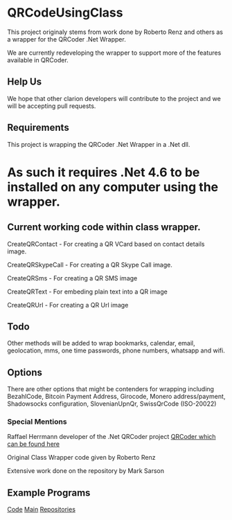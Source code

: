 # QRCodeUsingClass

This project originaly stems from work done by Roberto Renz and others as a wrapper for the QRCoder .Net Wrapper.

We are currently redeveloping the wrapper to support more of the features available in QRCoder.

## Help Us

We hope that other clarion developers will contribute to the project and we will be accepting pull requests.

## Requirements

This project is wrapping the QRCoder .Net Wrapper in a .Net dll.
# As such it requires .Net 4.6 to be installed on any computer using the wrapper.


## Current working code within class wrapper.

CreateQRContact - For creating a QR VCard based on contact details image.

CreateQRSkypeCall - For creating a QR Skype Call image.

CreateQRSms - For creating a QR SMS image

CreateQRText - For embeding plain text into a QR image

CreateQRUrl - For creating a QR Url image

## Todo

Other methods will be added to wrap bookmarks, calendar, email, geolocation, mms, one time passwords, phone numbers, whatsapp and wifi.

## Options
There are other options that might be contenders for wrapping including BezahlCode,
Bitcoin Payment Address, Girocode, Monero address/payment, Shadowsocks configuration, SlovenianUpnQr, SwissQrCode (ISO-20022)



### Special Mentions

Raffael Herrmann developer of the .Net QRCoder project [QRCoder which can be found here](https://github.com/codebude/QRCoder "QRCoder")

Original Class Wrapper code given by Roberto Renz

Extensive work done on the repository by Mark Sarson

## Example Programs


<!-- [Wiki](https://github.com/RobertArtigas/DCT2SQL/wiki) --> 
[Code](https://github.com/RobertArtigas/QRCodeUsingClass) 
[Main](https://github.com/RobertArtigas) 
[Repositories](https://github.com/RobertArtigas?tab=repositories)


